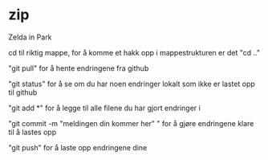 # zip
Zelda in Park

cd til riktig mappe, for å komme et hakk opp i mappestrukturen er det "cd .."

"git pull" for å hente endringene fra github

"git status" for å se om du har noen endringer lokalt som ikke er lastet opp til github

"git add *" for å legge til alle filene du har gjort endringer i

"git commit -m "meldingen din kommer her" " for å gjøre endringene klare til å lastes opp

"git push" for å laste opp endringene dine
